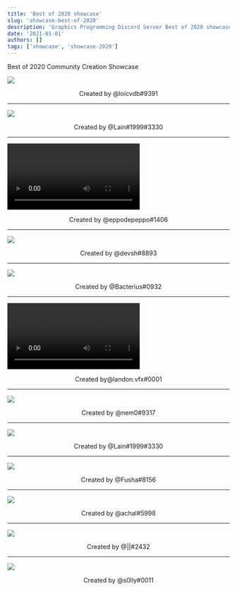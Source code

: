 ```yaml
---
title: 'Best of 2020 showcase'
slug: 'showcase-best-of-2020'
description: 'Graphics Programming Discord Server Best of 2020 showcase'
date: '2021-01-01'
authors: []
tags: ['showcase', 'showcase-2020']
---
```


Best of 2020 Community Creation Showcase
<!-- truncate -->

![](https://i.imgur.com/wCchteK.png)
<center>Created by @loicvdb#9391</center>

<hr />

![](https://i.imgur.com/tntSBrr.png)
<center>Created by @Lain#1999#3330</center>

<hr />

<video src="https://i.imgur.com/S20xWqV.mp4"></video>
<center>Created by @eppodepeppo#1406</center>

<hr />

![](https://i.imgur.com/Jken5mH.png)
<center>Created by @devsh#8893</center>

<hr />

![](https://i.imgur.com/Zy2z7fu.png)
<center>Created by @Bacterius#0932</center>

<hr />

<video src="https://i.imgur.com/oFdTeoH.mp4"></video>
<center>Created by@landon.vfx#0001</center>

<hr />

![](https://i.imgur.com/fAz762x.png)
<center>Created by @nem0#9317</center>

<hr />

![](https://i.imgur.com/0zpwujg.png)
<center>Created by @Lain#1999#3330</center>

<hr />

![](https://i.imgur.com/PdRCqHf.png)
<center>Created by @Fusha#8156</center>

<hr />

![](https://i.imgur.com/KaMPuLU.png)
<center>Created by @achal#5998</center>

<hr />

![](https://i.imgur.com/VI9SiRd.jpg)
<center>Created by @||#2432</center>

<hr />

![](https://i.imgur.com/bKhVi5N.gif)
<center>Created by @s0lly#0011</center>